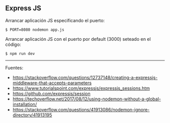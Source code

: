 ## Express JS

Arrancar aplicación JS especificando el puerto:

	$ PORT=8080 nodemon app.js

Arrancar aplicación JS con el puerto por default (3000) seteado en el código:

	$ npm run dev

---

Fuentes:

+ https://stackoverflow.com/questions/12737148/creating-a-expressjs-middleware-that-accepts-parameters
+ https://www.tutorialspoint.com/expressjs/expressjs_sessions.htm
+ https://github.com/expressjs/session
+ https://techoverflow.net/2017/08/12/using-nodemon-without-a-global-installation/
+ https://stackoverflow.com/questions/41913086/nodemon-ignore-directory/41913195